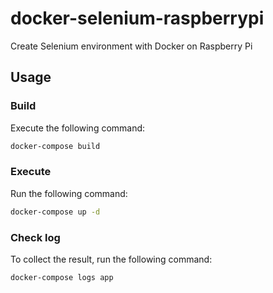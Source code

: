 # docker-selenium-raspberrypi
Create Selenium environment with Docker on Raspberry Pi

## Usage
### Build
Execute the following command:

```sh
docker-compose build
```

### Execute
Run the following command:

```sh
docker-compose up -d
```

### Check log
To collect the result, run the following command:

```sh
docker-compose logs app
```
